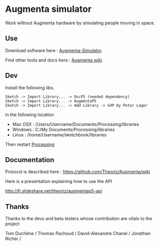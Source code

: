 Augmenta simulator
=======================

Work without Augmenta hardware by simulating people moving in space.

Use
---

Download software here : [Augmenta-Simulator](https://github.com/Theoriz/Augmenta-Simulator/releases).

Find other tools and docs here : [Augmenta wiki](https://github.com/Theoriz/Augmenta/wiki).

Dev
---

Install the following libs.

```
Sketch -> Import Library... -> OscP5 (needed dependency)
Sketch -> Import Library... -> AugmentaP5
Sketch -> Import Library... -> Add Library -> G4P by Peter Lager
```

in the following location

- Mac OSX : /Users/Username/Documents/Processing/libraries
- Windows : C:/My Documents/Processing/libraries
- Linux   : /home/Username/sketchbook/libraries

Then restart [Processing][]

Documentation
-------------

Protocol is described here : https://github.com/Theoriz/Augmenta/wiki

Here is a presentation explaining how to use the API

http://fr.slideshare.net/theoriz/augmentap5-api

Thanks
------

Thanks to the devs and beta testers whose contribution are vitals to the project

 Tom Duchêne / Thomas Pachoud / David-Alexandre Chanel / Jonathan Richer /

[Processing]: http://www.processing.org/
[Théoriz studio]: http://www.theoriz.com/
[Eclipse]: http://www.eclipse.org/

